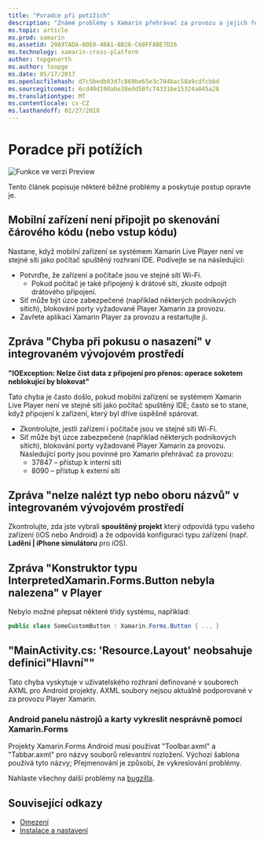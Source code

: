 ```yaml
---
title: "Poradce při potížích"
description: "Známé problémy s Xamarin přehrávač za provozu a jejich řešení."
ms.topic: article
ms.prod: xamarin
ms.assetid: 29A97ADA-80E0-40A1-8B26-C68FFABE7D26
ms.technology: xamarin-cross-platform
author: topgenorth
ms.author: toopge
ms.date: 05/17/2017
ms.openlocfilehash: d7c5bedb03d7c869be65e3c704bac58a9cdfcbbd
ms.sourcegitcommit: 6cd40d190abe38edd50fc74331be15324a845a28
ms.translationtype: MT
ms.contentlocale: cs-CZ
ms.lasthandoff: 02/27/2018
---
```

# <a name="troubleshooting"></a>Poradce při potížích

![Funkce ve verzi Preview](~/media/shared/preview.png)

Tento článek popisuje některé běžné problémy a poskytuje postup opravte je.


## <a name="mobile-device-does-not-connect-after-scanning-barcode-or-entering-code"></a>Mobilní zařízení není připojit po skenování čárového kódu (nebo vstup kódu)

Nastane, když mobilní zařízení se systémem Xamarin Live Player není ve stejné síti jako počítač spuštěný rozhraní IDE. Podívejte se na následující:

- Potvrďte, že zařízení a počítače jsou ve stejné síti Wi-Fi.
  - Pokud počítač je také připojený k drátové síti, zkuste odpojit drátového připojení.
- Síť může být úzce zabezpečené (například některých podnikových sítích), blokování porty vyžadované Player Xamarin za provozu.
- Zavřete aplikaci Xamarin Player za provozu a restartujte ji.


## <a name="error-while-trying-to-deploy-message-in-ide"></a>Zpráva "Chyba při pokusu o nasazení" v integrovaném vývojovém prostředí

**"IOException: Nelze číst data z připojení pro přenos: operace soketem neblokující by blokovat"**

Tato chyba je často došlo, pokud mobilní zařízení se systémem Xamarin Live Player není ve stejné síti jako počítač spuštěný IDE; často se to stane, když připojení k zařízení, který byl dříve úspěšně spárovat.

* Zkontrolujte, jestli zařízení i počítače jsou ve stejné síti Wi-Fi.
* Síť může být úzce zabezpečené (například některých podnikových sítích), blokování porty vyžadované Player Xamarin za provozu. Následující porty jsou povinné pro Xamarin přehrávač za provozu:
  * 37847 – přístup k interní síti 
  * 8090 – přístup k externí síti

## <a name="type-or-namespace-cannot-be-found-message-in-ide"></a>Zpráva "nelze nalézt typ nebo oboru názvů" v integrovaném vývojovém prostředí

Zkontrolujte, zda jste vybrali **spouštěný projekt** který odpovídá typu vašeho zařízení (iOS nebo Android) a že odpovídá konfiguraci typu zařízení (např. **Ladění | iPhone simulátoru** pro iOS).

## <a name="constructor-on-type-interpretedxamarinformsbutton-not-found-message-in-player"></a>Zpráva "Konstruktor typu InterpretedXamarin.Forms.Button nebyla nalezena" v Player

Nebylo možné přepsat některé třídy systému, například:

```csharp
public class SomeCustomButton : Xamarin.Forms.Button { ... }
```

## <a name="mainactivitycs-resourcelayout-does-not-contain-a-definition-for-main"></a>"MainActivity.cs: 'Resource.Layout' neobsahuje definici"Hlavní""

Tato chyba vyskytuje v uživatelského rozhraní definované v souborech AXML pro Android projekty.
AXML soubory nejsou aktuálně podporované v za provozu Player Xamarin.

### <a name="android-toolbar-and-tabs-render-incorrectly-using-xamarinforms"></a>Android panelu nástrojů a karty vykreslit nesprávně pomocí Xamarin.Forms

Projekty Xamarin.Forms Android musí používat "Toolbar.axml" a "Tabbar.axml" pro názvy souborů relevantní rozložení. Výchozí šablona používá tyto názvy; Přejmenování je způsobí, že vykreslování problémy.


Nahlaste všechny další problémy na [bugzilla](https://aka.ms/live-player-report-issue).


## <a name="related-links"></a>Související odkazy

- [Omezení](~/tools/live-player/limitations.md)
- [Instalace a nastavení](~/tools/live-player/install.md)
